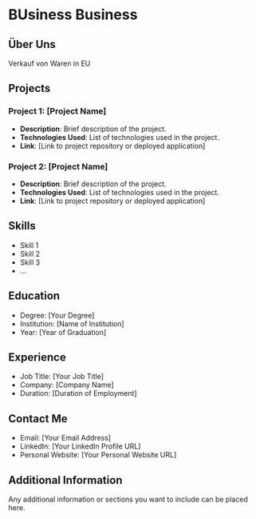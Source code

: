 # BUsiness Business

## Über Uns

Verkauf von Waren in EU
## Projects

### Project 1: [Project Name]

- **Description**: Brief description of the project.
- **Technologies Used**: List of technologies used in the project.
- **Link**: [Link to project repository or deployed application]

### Project 2: [Project Name]

- **Description**: Brief description of the project.
- **Technologies Used**: List of technologies used in the project.
- **Link**: [Link to project repository or deployed application]

<!-- Add more projects as needed -->

## Skills

- Skill 1
- Skill 2
- Skill 3
- ...

## Education

- Degree: [Your Degree]
- Institution: [Name of Institution]
- Year: [Year of Graduation]

## Experience

- Job Title: [Your Job Title]
- Company: [Company Name]
- Duration: [Duration of Employment]

<!-- Add more experiences as needed -->

## Contact Me

- Email: [Your Email Address]
- LinkedIn: [Your LinkedIn Profile URL]
- Personal Website: [Your Personal Website URL]

## Additional Information

Any additional information or sections you want to include can be placed here.


